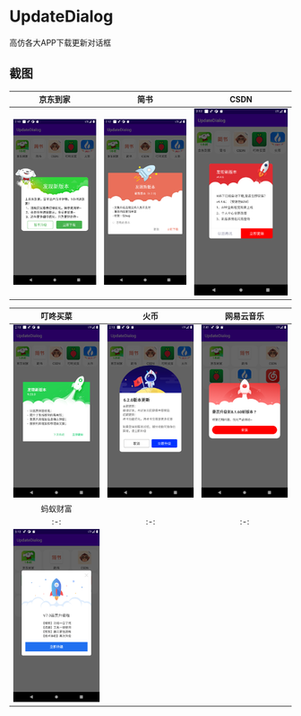 # UpdateDialog

高仿各大APP下载更新对话框

## 截图
| 京东到家 | 简书 | CSDN |
|:-:|:-:|:-:|
|![image](https://github.com/kongpf8848/UpdateDialog/blob/master/screenshots/dialog_pdj.png) | ![image](https://github.com/kongpf8848/UpdateDialog/blob/master/screenshots/dialog_jianshu.png) | ![image](https://github.com/kongpf8848/UpdateDialog/blob/master/screenshots/dialog_csdn.png) |

| 叮咚买菜 | 火币 | 网易云音乐 |
|:-:|:-:|:-:|
|![image](https://github.com/kongpf8848/UpdateDialog/blob/master/screenshots/dialog_dingdong.png) | ![image](https://github.com/kongpf8848/UpdateDialog/blob/master/screenshots/dialog_huobi.png) | ![image](https://github.com/kongpf8848/UpdateDialog/blob/master/screenshots/dialog_cloudmusic.png)|
| 蚂蚁财富 |  |  |
|:-:|:-:|:-:|
|![image](https://github.com/kongpf8848/UpdateDialog/blob/master/screenshots/dialog_wealth.png) | | |
